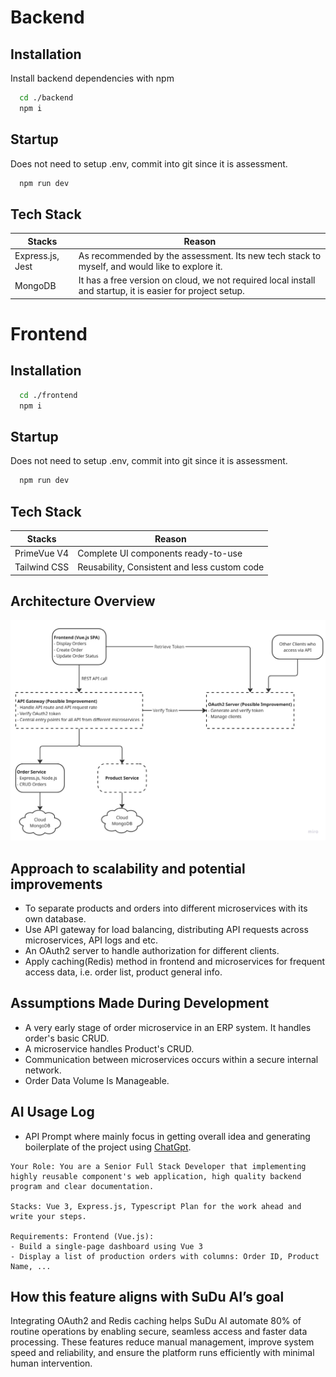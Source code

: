 # Backend

## Installation

Install backend dependencies with npm

```bash
  cd ./backend
  npm i
```

## Startup

Does not need to setup .env, commit into git since it is assessment.

```bash
  npm run dev
```

## Tech Stack

| Stacks           | Reason                                                                                                     |
| ---------------- | ---------------------------------------------------------------------------------------------------------- |
| Express.js, Jest | As recommended by the assessment. Its new tech stack to myself, and would like to explore it.              |
| MongoDB          | It has a free version on cloud, we not required local install and startup, it is easier for project setup. |

# Frontend

## Installation

```bash
  cd ./frontend
  npm i
```

## Startup

Does not need to setup .env, commit into git since it is assessment.

```bash
  npm run dev
```

## Tech Stack

| Stacks       | Reason                                       |
| ------------ | -------------------------------------------- |
| PrimeVue V4  | Complete UI components ready-to-use          |
| Tailwind CSS | Reusability, Consistent and less custom code |

## Architecture Overview

![alt text](./overview-architecture.png)

## Approach to scalability and potential improvements

- To separate products and orders into different microservices with its own database.
- Use API gateway for load balancing, distributing API requests across microservices, API logs and etc.
- An OAuth2 server to handle authorization for different clients.
- Apply caching(Redis) method in frontend and microservices for frequent access data, i.e. order list, product general info.

## Assumptions Made During Development

- A very early stage of order microservice in an ERP system. It handles order's basic CRUD.
- A microservice handles Product's CRUD.
- Communication between microservices occurs within a secure internal network.
- Order Data Volume Is Manageable.

## AI Usage Log

- API Prompt where mainly focus in getting overall idea and generating boilerplate of the project using [ChatGpt](https://chatgpt.com/share/68ec5e1c-f2b8-800b-9288-82415e8d28ca).

```
Your Role: You are a Senior Full Stack Developer that implementing highly reusable component's web application, high quality backend program and clear documentation.

Stacks: Vue 3, Express.js, Typescript Plan for the work ahead and write your steps.

Requirements: Frontend (Vue.js):
- Build a single-page dashboard using Vue 3
- Display a list of production orders with columns: Order ID, Product Name, ...
```

## How this feature aligns with SuDu AI’s goal

Integrating OAuth2 and Redis caching helps SuDu AI automate 80% of routine operations by enabling secure, seamless access and faster data processing. These features reduce manual management, improve system speed and reliability, and ensure the platform runs efficiently with minimal human intervention.
